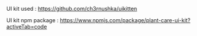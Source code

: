 UI kit used : https://github.com/ch3rnushka/uikitten 


UI kit npm package : https://www.npmjs.com/package/plant-care-ui-kit?activeTab=code
